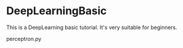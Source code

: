 # DeepLearningBasic
This is a DeepLearning basic tutorial. It's very suitable for beginners.

perceptron.py
